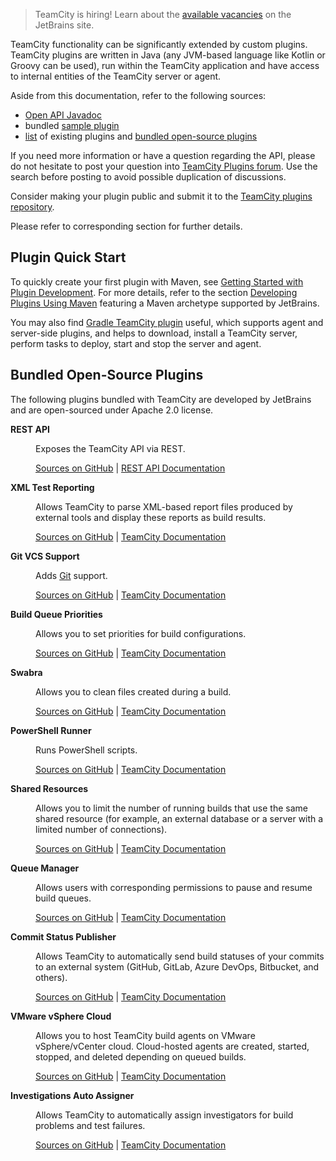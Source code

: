 [//]: # (title: Developing TeamCity Plugins)
[//]: # (auxiliary-id: Developing+TeamCity+Plugins.html)

>TeamCity is hiring! Learn about the [available vacancies](https://www.jetbrains.com/careers/jobs/?team=TeamCity) on the JetBrains site.

TeamCity functionality can be significantly extended by custom plugins. TeamCity plugins are written in Java (any JVM-based language like Kotlin or Groovy can be used), run within the TeamCity application and have access to internal entities of the TeamCity server or agent.

Aside from this documentation, refer to the following sources:
* [Open API Javadoc](http://javadoc.jetbrains.net/teamcity/openapi/current/)
* bundled [sample plugin](bundled-development-package.md#Sample+Plugin)
* [list](https://plugins.jetbrains.com/teamcity) of existing plugins and [bundled open-source plugins](#Bundled+Open-Source+Plugins)

If you need more information or have a question regarding the API, please do not hesitate to post your question into [TeamCity Plugins forum](https://teamcity-support.jetbrains.com/hc/en-us/community/topics/200366719-TeamCity-Plugin-Development). Use the search before posting to avoid possible duplication of discussions.

Consider making your plugin public and submit it to the [TeamCity plugins repository](https://plugins.jetbrains.com/teamcity).

Please refer to corresponding section for further details.

[//]: # (See "Developing TeamCity Pluginsd118e57.txt" for more information.)    

## Plugin Quick Start

To quickly create your first plugin with Maven, see [Getting Started with Plugin Development](getting-started-with-plugin-development.md). For more details, refer to the section [Developing Plugins Using Maven](developing-plugins-using-maven.md) featuring a  Maven archetype supported by JetBrains.

 
You may also find [Gradle TeamCity plugin](https://github.com/rodm/gradle-teamcity-plugin) useful, which supports agent and server\-side plugins, and helps to download, install a TeamCity server, perform tasks to deploy, start and stop the server and agent.


## Bundled Open-Source Plugins

The following plugins bundled with TeamCity are developed by JetBrains and are open-sourced under Apache 2.0 license.

<dl>

<dt><b>REST API</b></dt>
<dd>
<p>Exposes the TeamCity API via REST.</p>
<p><a href="https://github.com/JetBrains/teamcity-rest">Sources on GitHub</a> | <a href="https://www.jetbrains.com/help/teamcity/rest/teamcity-rest-api-documentation.html">REST API Documentation</a></p>
</dd>

<dt><b>XML Test Reporting</b></dt>
<dd>
<p>
Allows TeamCity to parse XML-based report files produced by external tools and display these reports as build results.
</p>
<p><a href="https://github.com/JetBrains/teamcity-xml-tests-reporting">Sources on GitHub</a> | <a href="https://www.jetbrains.com/help/teamcity/xml-report-processing.html">TeamCity Documentation</a></p>
</dd>

<dt><b>Git VCS Support</b></dt>
<dd>
<p>Adds <a href="https://git-scm.com">Git</a> support.</p>
<p><a href="https://github.com/JetBrains/teamcity-git">Sources on GitHub</a> | <a href="https://www.jetbrains.com/help/teamcity/git.html">TeamCity Documentation</a></p>
</dd>


<dt><b>Build Queue Priorities</b></dt>
<dd>
<p>Allows you to set priorities for build configurations.</p>
<p><a href="https://github.com/JetBrains/teamcity-priority-queue">Sources on GitHub</a> | <a href="https://www.jetbrains.com/help/teamcity/working-with-build-queue.html#Managing+Build+Priorities">TeamCity Documentation</a></p>
</dd>


<dt><b>Swabra</b></dt>
<dd>
<p>Allows you to clean files created during a build.</p>
<p><a href="https://github.com/JetBrains/teamcity-swabra">Sources on GitHub</a> | <a href="https://www.jetbrains.com/help/teamcity/build-files-cleaner-swabra.html">TeamCity Documentation</a></p>
</dd>



<dt><b>PowerShell Runner</b></dt>
<dd>
<p>Runs PowerShell scripts.</p>
<p><a href="https://github.com/JetBrains/teamcity-powershell">Sources on GitHub</a> | <a href="https://www.jetbrains.com/help/teamcity/powershell.html">TeamCity Documentation</a></p>
</dd>



<dt><b>Shared Resources</b></dt>
<dd>
<p>Allows you to limit the number of running builds that use the same shared resource (for example, an external database or a server with a limited number of connections).</p>
<p><a href="https://www.jetbrains.com/help/teamcity/shared-resources.html">Sources on GitHub</a> | <a href="https://www.jetbrains.com/help/teamcity/shared-resources.html">TeamCity Documentation</a></p>
</dd>


<dt><b>Queue Manager</b></dt>
<dd>
<p>Allows users with corresponding permissions to pause and resume build queues.</p>
<p><a href="https://github.com/JetBrains/teamcity-queue-pauser">Sources on GitHub</a> | <a href="https://www.jetbrains.com/help/teamcity/working-with-build-queue.html#Pausing+and+Resuming+Build+Queue">TeamCity Documentation</a></p>
</dd>


<dt><b>Commit Status Publisher</b></dt>
<dd>
<p>Allows TeamCity to automatically send build statuses of your commits to an external system (GitHub, GitLab, Azure DevOps, Bitbucket, and others).</p>
<p><a href="https://github.com/JetBrains/commit-status-publisher">Sources on GitHub</a> | <a href="https://www.jetbrains.com/help/teamcity/commit-status-publisher.html">TeamCity Documentation</a></p>
</dd>


<dt><b>VMware vSphere Cloud</b></dt>
<dd>
<p>Allows you to host TeamCity build agents on VMware vSphere/vCenter cloud. Cloud-hosted agents are created, started, stopped, and deleted depending on queued builds.</p>
<p><a href="https://github.com/JetBrains/teamcity-vmware-plugin">Sources on GitHub</a> | <a href="https://www.jetbrains.com/help/teamcity/setting-up-teamcity-for-vmware-vsphere-and-vcenter.html">TeamCity Documentation</a></p>
</dd>



<dt><b>Investigations Auto Assigner</b></dt>
<dd>
<p>Allows TeamCity to automatically assign investigators for build problems and test failures.</p>
<p><a href="https://github.com/JetBrains/teamcity-investigations-auto-assigner">Sources on GitHub</a> | <a href="https://www.jetbrains.com/help/teamcity/investigations-auto-assigner.html">TeamCity Documentation</a></p>
</dd>

</dl>